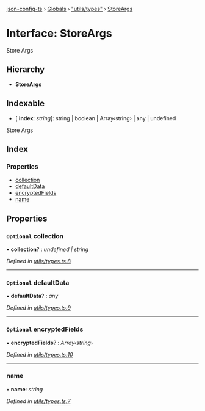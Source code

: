 [json-config-ts](../README.md) › [Globals](../globals.md) › ["utils/types"](../modules/_utils_types_.md) › [StoreArgs](_utils_types_.storeargs.md)

# Interface: StoreArgs

Store Args

## Hierarchy

* **StoreArgs**

## Indexable

* \[ **index**: *string*\]: string | boolean | Array‹string› | any | undefined

Store Args

## Index

### Properties

* [collection](_utils_types_.storeargs.md#optional-collection)
* [defaultData](_utils_types_.storeargs.md#optional-defaultdata)
* [encryptedFields](_utils_types_.storeargs.md#optional-encryptedfields)
* [name](_utils_types_.storeargs.md#name)

## Properties

### `Optional` collection

• **collection**? : *undefined | string*

*Defined in [utils/types.ts:8](https://github.com/edmundpf/json-config-ts/blob/49a9f6a/src/utils/types.ts#L8)*

___

### `Optional` defaultData

• **defaultData**? : *any*

*Defined in [utils/types.ts:9](https://github.com/edmundpf/json-config-ts/blob/49a9f6a/src/utils/types.ts#L9)*

___

### `Optional` encryptedFields

• **encryptedFields**? : *Array‹string›*

*Defined in [utils/types.ts:10](https://github.com/edmundpf/json-config-ts/blob/49a9f6a/src/utils/types.ts#L10)*

___

###  name

• **name**: *string*

*Defined in [utils/types.ts:7](https://github.com/edmundpf/json-config-ts/blob/49a9f6a/src/utils/types.ts#L7)*
